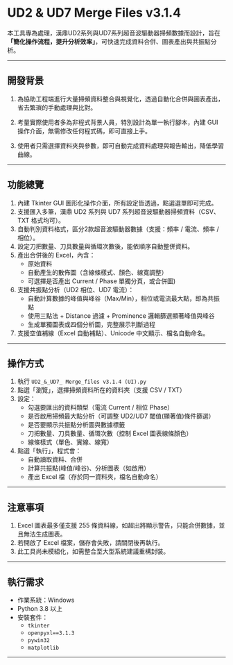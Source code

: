 # UD2 & UD7 Merge Files v3.1.4

本工具專為處理，漢鼎UD2系列與UD7系列超音波驅動器掃頻數據而設計，旨在 **「簡化操作流程，提升分析效率」**，可快速完成資料合併、圖表產出與共振點分析。

---

## 開發背景

1. 為協助工程端進行大量掃頻資料整合與視覺化，透過自動化合併與圖表產出，省去繁瑣的手動處理與比對。

2. 考量實際使用者多為非程式背景人員，特別設計為單一執行腳本，內建 GUI 操作介面，無需修改任何程式碼，即可直接上手。

3. 使用者只需選擇資料夾與參數，即可自動完成資料處理與報告輸出，降低學習曲線。

---

## 功能總覽

1. 內建 Tkinter GUI 圖形化操作介面，所有設定皆透過，點選選單即可完成。
2. 支援匯入多筆，漢鼎 UD2 系列與 UD7 系列超音波驅動器掃頻資料（CSV、TXT 格式均可）。
3. 自動判別資料格式，區分2款超音波驅動器數據（支援：頻率 / 電流、頻率 / 相位）。
4. 設定刀把數量、刀具數量與循環次數後，能依順序自動整併資料。
5. 產出合併後的 Excel，內含：
   - 原始資料
   - 自動產生的散佈圖（含線條樣式、顏色、線寬調整）
   - 可選擇是否產出 Current / Phase 單獨分頁，或合併圖)
6. 支援共振點分析（UD2 相位、UD7 電流）：
   - 自動計算數據的峰值與峰谷（Max/Min），相位或電流最大點，即為共振點
   - 使用三點法 + Distance 過濾 + Prominence 邏輯篩選顯著峰值與峰谷
   - 生成單獨圖表或四個分析圖，完整展示判斷過程
7. 支援空值補線（Excel 自動補點）、Unicode 中文顯示、檔名自動命名。

---

## 操作方式

1. 執行 `UD2_&_UD7_ Merge_files v3.1.4 (UI).py`
2. 點選「瀏覽」，選擇掃頻資料所在的資料夾（支援 CSV / TXT）
3. 設定：
   - 勾選要匯出的資料類型（電流 Current / 相位 Phase）
   - 是否啟用掃頻最大點分析（可調整 UD2/UD7 閾值(顯著值)條件篩選）
   - 是否要顯示共振點分析圖與數據標籤
   - 刀把數量、刀具數量、循環次數（控制 Excel 圖表線條顏色）
   - 線條樣式（單色、實線、線寬）
5. 點選「執行」，程式會：
   - 自動讀取資料、合併
   - 計算共振點(峰值/峰谷)、分析圖表（如啟用）
   - 產出 Excel 檔（存於同一資料夾，檔名自動命名）

---

## 注意事項

1. Excel 圖表最多僅支援 255 條資料線，如超出將顯示警告，只能合併數據，並且無法生成圖表。
2. 若開啟了 Excel 檔案，儲存會失敗，請關閉後再執行。
3. 此工具尚未模組化，如需整合至大型系統建議重構封裝。

---

## 執行需求

- 作業系統：Windows
- Python 3.8 以上
- 安裝套件：
  - `tkinter`
  - `openpyxl==3.1.3`
  - `pywin32`
  - `matplotlib`

---
